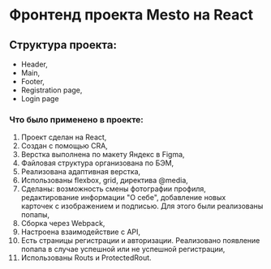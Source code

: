 # Фронтенд проекта Mesto на React  
## Структура проекта:  
 * Header,
 * Main,
 * Footer,
 * Registration page,
 * Login page

### Что было применено в проекте:
1. Проект сделан на React,
2. Создан с помощью CRA,
3. Верстка выполнена по макету Яндекс в Figma,
4. Файловая структура организована по БЭМ,
5. Реализована адаптивная верстка,
6. Использованы flexbox, grid, директива @media,
7. Сделаны: возможность смены фотографии профиля, редактирование информации "О себе", добавление новых  
карточек с изображением и подписью. Для этого были реализованы попапы,
8. Сборка через Webpack,
9. Настроена взаимодействие с API,
10. Есть страницы регистрации и авторизации. Реализовано появление попапа в случае успешной или не успешной регистрации,
11. Использованы Routs и ProtectedRout.